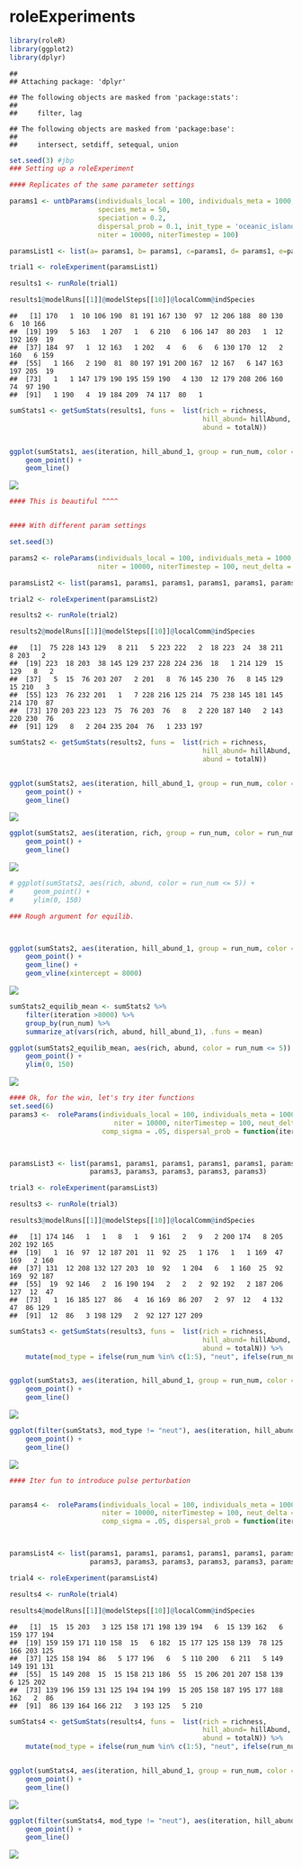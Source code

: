 roleExperiments
================

``` r
library(roleR)
library(ggplot2)
library(dplyr)
```

    ## 
    ## Attaching package: 'dplyr'

    ## The following objects are masked from 'package:stats':
    ## 
    ##     filter, lag

    ## The following objects are masked from 'package:base':
    ## 
    ##     intersect, setdiff, setequal, union

``` r
set.seed(3) #jbp
### Setting up a roleExperiment

#### Replicates of the same parameter settings

params1 <- untbParams(individuals_local = 100, individuals_meta = 1000, 
                      species_meta = 50, 
                      speciation = 0.2, 
                      dispersal_prob = 0.1, init_type = 'oceanic_island',
                      niter = 10000, niterTimestep = 100) 

paramsList1 <- list(a= params1, b= params1, c=params1, d= params1, e=params1)

trial1 <- roleExperiment(paramsList1)

results1 <- runRole(trial1)

results1@modelRuns[[1]]@modelSteps[[10]]@localComm@indSpecies
```

    ##   [1] 170   1  10 106 190  81 191 167 130  97  12 206 188  80 130   6  10 166
    ##  [19] 199   5 163   1 207   1   6 210   6 106 147  80 203   1  12 192 169  19
    ##  [37] 184  97   1  12 163   1 202   4   6   6   6 130 170  12   2 160   6 159
    ##  [55]   1 166   2 190  81  80 197 191 200 167  12 167   6 147 163 197 205  19
    ##  [73]   1   1 147 179 190 195 159 190   4 130  12 179 208 206 160  74  97 190
    ##  [91]   1 190   4  19 184 209  74 117  80   1

``` r
sumStats1 <- getSumStats(results1, funs =  list(rich = richness,
                                                hill_abund= hillAbund,
                                                abund = totalN))


ggplot(sumStats1, aes(iteration, hill_abund_1, group = run_num, color = run_num)) +
    geom_point() +
    geom_line()
```

![](role_experiment_playing_files/figure-gfm/unnamed-chunk-1-1.png)<!-- -->

``` r
#### This is beautiful ^^^^


#### With different param settings

set.seed(3)

params2 <- roleParams(individuals_local = 100, individuals_meta = 1000, 
                      niter = 10000, niterTimestep = 100, neut_delta = 0, comp_sigma = .05, dispersal_prob = .001) 

paramsList2 <- list(params1, params1, params1, params1, params1, params2, params2, params2, params2, params2)

trial2 <- roleExperiment(paramsList2)

results2 <- runRole(trial2)

results2@modelRuns[[1]]@modelSteps[[10]]@localComm@indSpecies
```

    ##   [1]  75 228 143 129   8 211   5 223 222   2  18 223  24  38 211   8 203   2
    ##  [19] 223  18 203  38 145 129 237 228 224 236  18   1 214 129  15 129   8   2
    ##  [37]   5  15  76 203 207   2 201   8  76 145 230  76   8 145 129  15 210   3
    ##  [55] 123  76 232 201   1   7 228 216 125 214  75 238 145 181 145 214 170  87
    ##  [73] 170 203 223 123  75  76 203  76   8   2 220 187 140   2 143 220 230  76
    ##  [91] 129   8   2 204 235 204  76   1 233 197

``` r
sumStats2 <- getSumStats(results2, funs =  list(rich = richness,
                                                hill_abund= hillAbund,
                                                abund = totalN))


ggplot(sumStats2, aes(iteration, hill_abund_1, group = run_num, color = run_num <= 5)) +
    geom_point() +
    geom_line()
```

![](role_experiment_playing_files/figure-gfm/unnamed-chunk-1-2.png)<!-- -->

``` r
ggplot(sumStats2, aes(iteration, rich, group = run_num, color = run_num <= 5)) +
    geom_point() +
    geom_line()
```

![](role_experiment_playing_files/figure-gfm/unnamed-chunk-1-3.png)<!-- -->

``` r
# ggplot(sumStats2, aes(rich, abund, color = run_num <= 5)) +
#     geom_point() +
#     ylim(0, 150)

### Rough argument for equilib.



ggplot(sumStats2, aes(iteration, hill_abund_1, group = run_num, color = run_num <= 5)) +
    geom_point() +
    geom_line() +
    geom_vline(xintercept = 8000)
```

![](role_experiment_playing_files/figure-gfm/unnamed-chunk-1-4.png)<!-- -->

``` r
sumStats2_equilib_mean <- sumStats2 %>%
    filter(iteration >8000) %>%
    group_by(run_num) %>%
    summarize_at(vars(rich, abund, hill_abund_1), .funs = mean)

ggplot(sumStats2_equilib_mean, aes(rich, abund, color = run_num <= 5)) +
    geom_point() +
    ylim(0, 150)
```

![](role_experiment_playing_files/figure-gfm/unnamed-chunk-1-5.png)<!-- -->

``` r
#### Ok, for the win, let's try iter functions
set.seed(6)
params3 <-  roleParams(individuals_local = 100, individuals_meta = 1000, 
                          niter = 10000, niterTimestep = 100, neut_delta = 0, 
                       comp_sigma = .05, dispersal_prob = function(iter){return(ifelse(iter < 5000, .001, .25))}) 



paramsList3 <- list(params1, params1, params1, params1, params1, params2, params2, params2, params2, params2,
                    params3, params3, params3, params3, params3)

trial3 <- roleExperiment(paramsList3)

results3 <- runRole(trial3)

results3@modelRuns[[1]]@modelSteps[[10]]@localComm@indSpecies
```

    ##   [1] 174 146   1   1   8   1   9 161   2   9   2 200 174   8 205 202 192 165
    ##  [19]   1  16  97  12 187 201  11  92  25   1 176   1   1 169  47 169   2 160
    ##  [37] 131  12 208 132 127 203  10  92   1 204   6   1 160  25  92 169  92 187
    ##  [55]  19  92 146   2  16 190 194   2   2   2  92 192   2 187 206 127  12  47
    ##  [73]   1  16 185 127  86   4  16 169  86 207   2  97  12   4 132  47  86 129
    ##  [91]  12  86   3 198 129   2  92 127 127 209

``` r
sumStats3 <- getSumStats(results3, funs =  list(rich = richness,
                                                hill_abund= hillAbund,
                                                abund = totalN)) %>%
    mutate(mod_type = ifelse(run_num %in% c(1:5), "neut", ifelse(run_num %in% 6:10, "comp", "comp_change")))


ggplot(sumStats3, aes(iteration, hill_abund_1, group = run_num, color =mod_type)) +
    geom_point() +
    geom_line()
```

![](role_experiment_playing_files/figure-gfm/unnamed-chunk-1-6.png)<!-- -->

``` r
ggplot(filter(sumStats3, mod_type != "neut"), aes(iteration, hill_abund_1, group = run_num, color =mod_type)) +
    geom_point() +
    geom_line()
```

![](role_experiment_playing_files/figure-gfm/unnamed-chunk-1-7.png)<!-- -->

``` r
#### Iter fun to introduce pulse perturbation


params4 <-  roleParams(individuals_local = 100, individuals_meta = 1000, 
                       niter = 10000, niterTimestep = 100, neut_delta = 0, 
                       comp_sigma = .05, dispersal_prob = function(iter){return(ifelse(iter < 5000, .001, ifelse(iter < 6000, .25, .001)))}) 



paramsList4 <- list(params1, params1, params1, params1, params1, params2, params2, params2, params2, params2,
                    params3, params3, params3, params3, params3, params4, params4, params4, params4, params4)

trial4 <- roleExperiment(paramsList4)

results4 <- runRole(trial4)

results4@modelRuns[[1]]@modelSteps[[10]]@localComm@indSpecies
```

    ##   [1]  15  15 203   3 125 158 171 198 139 194   6  15 139 162   6 159 177 194
    ##  [19] 159 159 171 110 158  15   6 182  15 177 125 158 139  78 125 166 203 125
    ##  [37] 125 158 194  86   5 177 196   6   5 110 200   6 211   5 149 149 191 131
    ##  [55]  15 149 208  15  15 158 213 186  55  15 206 201 207 158 139   6 125 202
    ##  [73] 139 196 159 131 125 194 194 199  15 205 158 187 195 177 188 162   2  86
    ##  [91]  86 139 164 166 212   3 193 125   5 210

``` r
sumStats4 <- getSumStats(results4, funs =  list(rich = richness,
                                                hill_abund= hillAbund,
                                                abund = totalN)) %>%
    mutate(mod_type = ifelse(run_num %in% c(1:5), "neut", ifelse(run_num %in% 6:10, "comp", ifelse(run_num %in% 11:15, "comp_press", "comp_pulse"))))


ggplot(sumStats4, aes(iteration, hill_abund_1, group = run_num, color =mod_type)) +
    geom_point() +
    geom_line()
```

![](role_experiment_playing_files/figure-gfm/unnamed-chunk-1-8.png)<!-- -->

``` r
ggplot(filter(sumStats4, mod_type != "neut"), aes(iteration, hill_abund_1, group = run_num, color =mod_type)) +
    geom_point() +
    geom_line()
```

![](role_experiment_playing_files/figure-gfm/unnamed-chunk-1-9.png)<!-- -->
